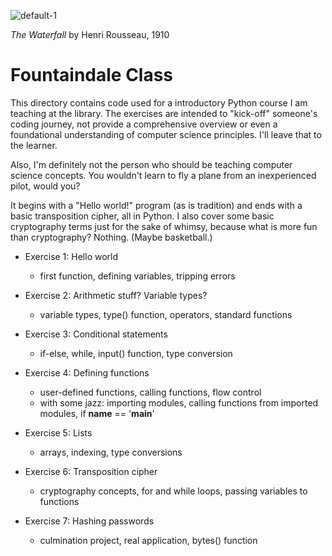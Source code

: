 ![default-1](https://github.com/andykeefe/andykeefe/assets/154836099/8ab0b55f-1a36-4f7f-aa10-09f460983f36)

_The Waterfall_ by Henri Rousseau, 1910

# Fountaindale Class

This directory contains code used for a introductory Python course I am teaching at the library. The exercises are intended to "kick-off" 
someone's coding journey, not provide a comprehensive overview or even a foundational understanding of computer science principles. I'll leave
that to the learner. 

Also, I'm definitely not the person who should be teaching computer science concepts. You wouldn't learn to fly a plane from an inexperienced
pilot, would you?

It begins with a "Hello world!" program (as is tradition) and ends with a basic transposition cipher, all in Python. I also cover some basic 
cryptography terms just for the sake of whimsy, because what is more fun than cryptography? Nothing. (Maybe basketball.) 

- Exercise 1: Hello world
    - first function, defining variables, tripping errors

- Exercise 2: Arithmetic stuff? Variable types?
    - variable types, type() function, operators, standard functions

- Exercise 3: Conditional statements
    - if-else, while, input() function, type conversion

- Exercise 4: Defining functions
    - user-defined functions, calling functions, flow control
    - with some jazz: importing modules, calling functions from imported modules, if __name__ == '__main__'

- Exercise 5: Lists
    - arrays, indexing, type conversions

- Exercise 6: Transposition cipher
    - cryptography concepts, for and while loops, passing variables to functions

- Exercise 7: Hashing passwords
    - culmination project, real application, bytes() function
